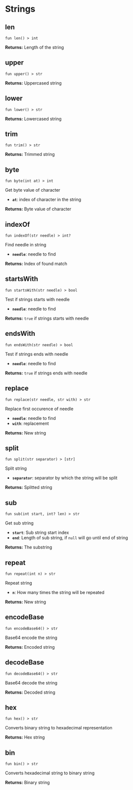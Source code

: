 # Strings

## len
```buzz
fun len() > int
```
**Returns:** Length of the string

## upper
```buzz
fun upper() > str
```
**Returns:** Uppercased string

## lower
```buzz
fun lower() > str
```
**Returns:** Lowercased string

## trim
```buzz
fun trim() > str
```
**Returns:** Trimmed string

## byte
```buzz
fun byte(int at) > int
```
Get byte value of character
- **`at`**: index of character in the string

**Returns:** Byte value of character

## indexOf
```buzz
fun indexOf(str needle) > int?
```
Find needle in string
- **`needle`**: needle to find

**Returns:** Index of found match

## startsWith
```buzz
fun startsWith(str needle) > bool
```
Test if strings starts with needle
- **`needle`**: needle to find

**Returns:** `true` if strings starts with needle

## endsWith
```buzz
fun endsWith(str needle) > bool
```
Test if strings ends with needle
- **`needle`**: needle to find

**Returns:** `true` if strings ends with needle


## replace
```buzz
fun replace(str needle, str with) > str
```
Replace first occurence of needle
- **`needle`**: needle to find
- **`with`**: replacement

**Returns:** New string

## split
```buzz
fun split(str separator) > [str]
```
Split string
- **`separator`**: separator by which the string will be split

**Returns:** Splitted string

## sub
```buzz
fun sub(int start, int? len) > str
```
Get sub string
- **`start`**: Sub string start index
- **`end`**: Length of sub string, if `null` will go until end of string

**Returns:** The substring

## repeat
```buzz
fun repeat(int n) > str
```
Repeat string
- **`n`**: How many times the string will be repeated

**Returns:** New string

## encodeBase
```buzz
fun encodeBase64() > str
```
Base64 encode the string

**Returns:** Encoded string


## decodeBase
```buzz
fun decodeBase64() > str
```
Base64 decode the string

**Returns:** Decoded string

## hex
```buzz
fun hex() > str
```
Converts binary string to hexadecimal representation

**Returns:** Hex string

## bin
```buzz
fun bin() > str
```
Converts hexadecimal string to binary string

**Returns:** Binary string